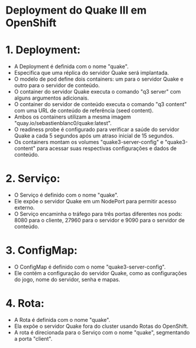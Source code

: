 # Deployment do Quake III em OpenShift

# 1. Deployment:
* A Deployment é definida com o nome "quake".
* Especifica que uma réplica do servidor Quake será implantada.
* O modelo de pod define dois containers: um para o servidor Quake e outro para o servidor de conteúdo.
* O container do servidor Quake executa o comando "q3 server" com alguns argumentos adicionais.
* O container do servidor de conteúdo executa o comando "q3 content" com uma URL de conteúdo de referência (seed content).
* Ambos os containers utilizam a mesma imagem "quay.io/sebastienblanc0/quake:latest".
* O readiness probe é configurado para verificar a saúde do servidor Quake a cada 5 segundos após um atraso inicial de 15 segundos.
* Os containers montam os volumes "quake3-server-config" e "quake3-content" para acessar suas respectivas configurações e dados de conteúdo.

# 2. Serviço:
* O Serviço é definido com o nome "quake".
* Ele expõe o servidor Quake em um NodePort para permitir acesso externo.
* O Serviço encaminha o tráfego para três portas diferentes nos pods: 8080 para o cliente, 27960 para o servidor e 9090 para o servidor de conteúdo.

# 3. ConfigMap:
* O ConfigMap é definido com o nome "quake3-server-config".
* Ele contém a configuração do servidor Quake, como as configurações do jogo, nome do servidor, senha e mapas.

# 4. Rota:
* A Rota é definida com o nome "quake".
* Ela expõe o servidor Quake fora do cluster usando Rotas do OpenShift.
* A rota é direcionada para o Serviço com o nome "quake", segmentando a porta "client".
